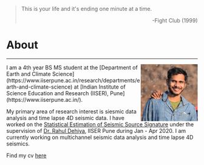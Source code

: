 > This is your life and it's ending one minute at a time.
> <div style="text-align: right"> -Fight Club (1999) </div>

# About
***	
<img src="media/profile.jpg" width="150" ALIGN="right" class="floatRight" />
I am a 4th year BS MS student at the [Department of Earth and Climate Science](https://www.iiserpune.ac.in/research/departments/earth-and-climate-science) at [Indian Institute of Science Education and Research (IISER), Pune](https://www.iiserpune.ac.in/).	

My primary area of research interest is siesmic data analysis and time lapse 4D seismic data. I have worked on the [Statistical Estimation of Seismic Source Signature](./research/source_signature/source_est.md) under the supervision of [Dr. Rahul Dehiya](https://www.iiserpune.ac.in/people/faculty-details/178), IISER Pune during Jan - Apr 2020. I am currently working on multichannel seismic data analysis and time lapse 4D seismics.	

Find my cv [here](./cv.md)
